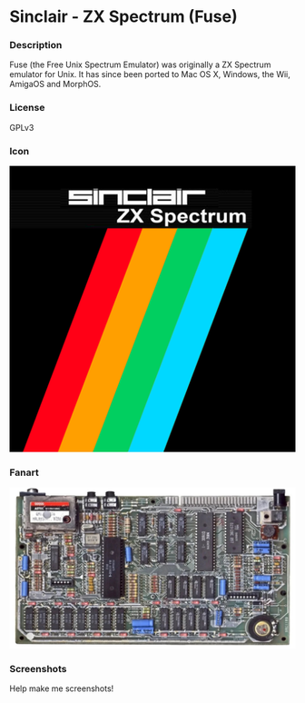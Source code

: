 # Sinclair - ZX Spectrum (Fuse)

### Description

Fuse (the Free Unix Spectrum Emulator) was originally a ZX Spectrum emulator for Unix. It has since been ported to Mac OS X, Windows, the Wii, AmigaOS and MorphOS.

### License

GPLv3

### Icon

![Sinclair - ZX Spectrum (Fuse) icon](game.libretro.fuse/resources/icon.png)

### Fanart

![Sinclair - ZX Spectrum (Fuse) fanart](game.libretro.fuse/resources/fanart.jpg)

### Screenshots

Help make me screenshots!
